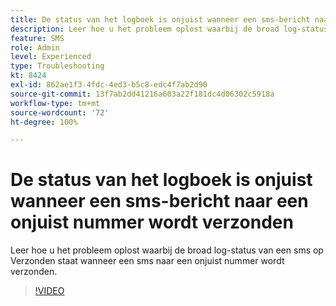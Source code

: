 ```yaml
---
title: De status van het logboek is onjuist wanneer een sms-bericht naar een onjuist nummer wordt verzonden
description: Leer hoe u het probleem oplost waarbij de broad log-status van een sms op Verzonden staat wanneer een sms naar een onjuist nummer wordt verzonden.
feature: SMS
role: Admin
level: Experienced
type: Troubleshooting
kt: 8424
exl-id: 862ae1f3-4fdc-4ed3-b5c8-edc4f7ab2d90
source-git-commit: 13f7ab2dd41216a603a22f181dc4d06302c5918a
workflow-type: tm+mt
source-wordcount: '72'
ht-degree: 100%

---
```


# De status van het logboek is onjuist wanneer een sms-bericht naar een onjuist nummer wordt verzonden

Leer hoe u het probleem oplost waarbij de broad log-status van een sms op Verzonden staat wanneer een sms naar een onjuist nummer wordt verzonden.

>[!VIDEO](https://video.tv.adobe.com/v/335980?quality=12&learn=on)
